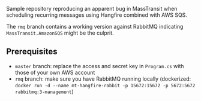 Sample repository reproducing an apparent bug in MassTransit when scheduling recurring messages using Hangfire combined with AWS SQS.

The `rmq` branch contains a working version against RabbitMQ indicating `MassTransit.AmazonSQS` might be the culprit.

## Prerequisites
- `master` branch: replace the access and secret key in `Program.cs` with those of your own AWS account
- `rmq` branch: make sure you have RabbitMQ running locally (dockerized: `docker run -d --name mt-hangfire-rabbit -p 15672:15672 -p 5672:5672 rabbitmq:3-management`)
